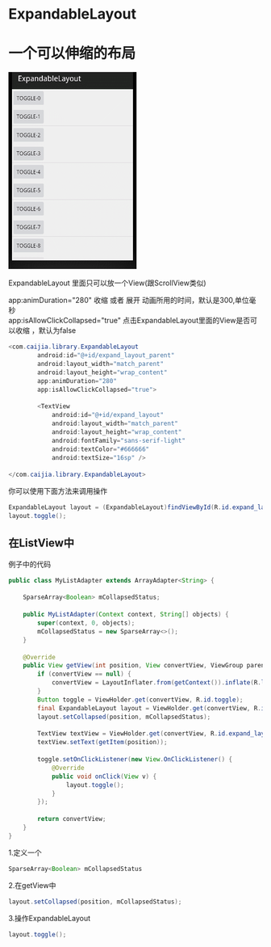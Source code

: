 # ExpandableLayout
一个可以伸缩的布局<br>
======
![](https://github.com/caijia/ExpandableLayout/raw/master/screenshots/b.gif)  

ExpandableLayout 里面只可以放一个View(跟ScrollView类似)

app:animDuration="280"  收缩 或者 展开 动画所用的时间，默认是300,单位毫秒<br>
app:isAllowClickCollapsed="true"  点击ExpandableLayout里面的View是否可以收缩 ，默认为false
```Java
<com.caijia.library.ExpandableLayout
        android:id="@+id/expand_layout_parent"
        android:layout_width="match_parent"
        android:layout_height="wrap_content"
        app:animDuration="280"
        app:isAllowClickCollapsed="true">

        <TextView
            android:id="@+id/expand_layout"
            android:layout_width="match_parent"
            android:layout_height="wrap_content"
            android:fontFamily="sans-serif-light"
            android:textColor="#666666"
            android:textSize="16sp" />
            
</com.caijia.library.ExpandableLayout>
```
你可以使用下面方法来调用操作
```Java
ExpandableLayout layout = (ExpandableLayout)findViewById(R.id.expand_layout_parent);
layout.toggle();
```

在ListView中
---
例子中的代码
```Java
public class MyListAdapter extends ArrayAdapter<String> {

    SparseArray<Boolean> mCollapsedStatus;

    public MyListAdapter(Context context, String[] objects) {
        super(context, 0, objects);
        mCollapsedStatus = new SparseArray<>();
    }

    @Override
    public View getView(int position, View convertView, ViewGroup parent) {
        if (convertView == null) {
            convertView = LayoutInflater.from(getContext()).inflate(R.layout.list_item, parent, false);
        }
        Button toggle = ViewHolder.get(convertView, R.id.toggle);
        final ExpandableLayout layout = ViewHolder.get(convertView, R.id.expand_layout_parent);
        layout.setCollapsed(position, mCollapsedStatus);

        TextView textView = ViewHolder.get(convertView, R.id.expand_layout);
        textView.setText(getItem(position));

        toggle.setOnClickListener(new View.OnClickListener() {
            @Override
            public void onClick(View v) {
                layout.toggle();
            }
        });

        return convertView;
    }
}
```

1.定义一个
```Java
SparseArray<Boolean> mCollapsedStatus
```
2.在getView中
```Java
layout.setCollapsed(position, mCollapsedStatus);
```
3.操作ExpandableLayout
```Java
layout.toggle();
```



  
  
